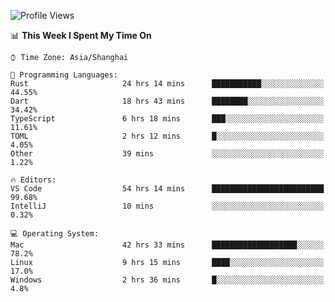 <!--START_SECTION:waka-->
![Profile Views](http://img.shields.io/badge/Profile%20Views-4-blue)

📊 **This Week I Spent My Time On** 

```text
⌚︎ Time Zone: Asia/Shanghai

💬 Programming Languages: 
Rust                     24 hrs 14 mins      ███████████░░░░░░░░░░░░░░   44.55% 
Dart                     18 hrs 43 mins      ████████░░░░░░░░░░░░░░░░░   34.42% 
TypeScript               6 hrs 18 mins       ███░░░░░░░░░░░░░░░░░░░░░░   11.61% 
TOML                     2 hrs 12 mins       █░░░░░░░░░░░░░░░░░░░░░░░░   4.05% 
Other                    39 mins             ░░░░░░░░░░░░░░░░░░░░░░░░░   1.22%

🔥 Editors: 
VS Code                  54 hrs 14 mins      █████████████████████████   99.68% 
IntelliJ                 10 mins             ░░░░░░░░░░░░░░░░░░░░░░░░░   0.32%

💻 Operating System: 
Mac                      42 hrs 33 mins      ███████████████████░░░░░░   78.2% 
Linux                    9 hrs 15 mins       ████░░░░░░░░░░░░░░░░░░░░░   17.0% 
Windows                  2 hrs 36 mins       █░░░░░░░░░░░░░░░░░░░░░░░░   4.8%

```


<!--END_SECTION:waka-->
